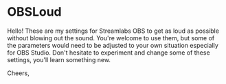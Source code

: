 # OBSLoud

Hello! These are my settings for Streamlabs OBS to get as loud as possible without blowing out the sound.
You're welcome to use them, but some of the parameters would need to be adjusted to your own situation especially for OBS Studio. Don't hesitate to experiment and change some of these settings, you'll learn something new.

Cheers,
